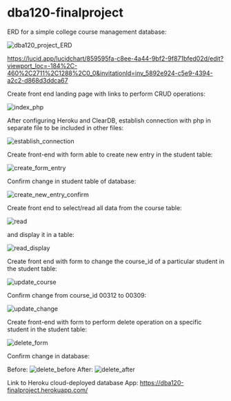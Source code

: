 # dba120-finalproject

ERD for a simple college course management database:

![dba120_project_ERD](https://user-images.githubusercontent.com/123834123/230692914-a1bada7d-2d28-4800-8d94-55cab6de2834.jpg)

https://lucid.app/lucidchart/859595fa-c8ee-4a44-9bf2-9f871bfed02d/edit?viewport_loc=-184%2C-460%2C2711%2C1288%2C0_0&invitationId=inv_5892e924-c5e9-4394-a2c2-d868d3ddca67

Create front end landing page with links to perform CRUD operations:

![index_php](https://user-images.githubusercontent.com/123834123/232341290-4bf4ab28-da9c-4504-a726-e46894bce18d.png)

After configuring Heroku and ClearDB, establish connection with php in separate file to be included in other files:

![establish_connection](https://user-images.githubusercontent.com/123834123/232341559-ec21a304-ee61-4342-9296-6610be0b7fb3.jpg)

Create front-end with form able to create new entry in the student table:

![create_form_entry](https://user-images.githubusercontent.com/123834123/232341763-77b28d63-5099-4bed-a61a-eae29f204cea.png)

Confirm change in student table of database:

![create_new_entry_confirm](https://user-images.githubusercontent.com/123834123/232341837-fb2074f4-127b-4795-9f68-bd5e87eb6248.png)

Create front end to select/read all data from the course table:

![read](https://user-images.githubusercontent.com/123834123/232343072-13135549-5e1b-4ac4-b12c-6b423fc27ee1.png)

and display it in a table:

![read_display](https://user-images.githubusercontent.com/123834123/232343088-1c617d90-7712-4737-adb0-156883f66eba.png)

Create front end with form to change the course_id of a particular student in the student table:

![update_course](https://user-images.githubusercontent.com/123834123/232344181-41ceced0-2cce-4860-960c-a0535b65a005.png)

Confirm change from course_id 00312 to 00309:

![update_change](https://user-images.githubusercontent.com/123834123/232344227-13bc4dcf-362e-4bfe-935e-d6a3cab7d00c.png)

Create front-end with form to perform delete operation on a specific student in the student table:

![delete_form](https://user-images.githubusercontent.com/123834123/232344969-550091bc-5f4d-47b1-a1f4-0469257b9614.png)

Confirm change in database:

Before:
![delete_before](https://user-images.githubusercontent.com/123834123/232344990-7ec3a9cb-b772-442e-a1ee-b1bd51b0684e.png)
After:
![delete_after](https://user-images.githubusercontent.com/123834123/232345008-c03b001c-bf2c-4db7-848e-27b4dce03860.png)

Link to Heroku cloud-deployed database App: 
https://dba120-finalproject.herokuapp.com/
